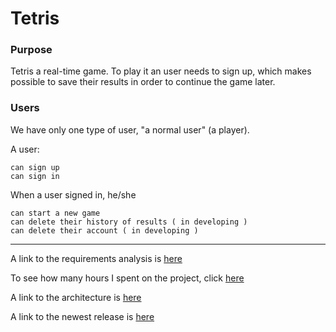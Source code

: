# Tetris

### Purpose

Tetris a real-time game. To play it an user needs to sign up, which makes possible to save their results in order to continue the game later.

### Users

We have only one type of user, "a normal user" (a player).

A user:

    can sign up
    can sign in

When a user signed in, he/she

    can start a new game
    can delete their history of results ( in developing )
    can delete their account ( in developing )

---------------------------

A link to the requirements analysis is [here](https://github.com/alisa1eli/ot-harjoitustyo/blob/master/documentation/RequirementsAnalysis.md)

To see how many hours I spent on the project, click [here](https://github.com/alisa1eli/ot-harjoitustyo/blob/master/documentation/Hours%20spent%20on%20the%20project.md)

A link to the architecture is [here](https://github.com/alisa1eli/ot-harjoitustyo/blob/master/documentation/Architecture.md)

A link to the newest release is [here](https://github.com/alisa1eli/ot-harjoitustyo/releases/tag/viikko6)
